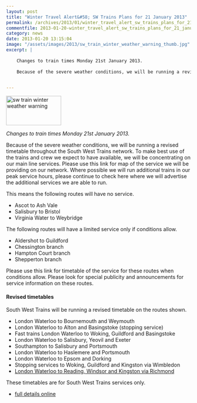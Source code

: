 ```yaml
---
layout: post
title: "Winter Travel Alert&#58; SW Trains Plans for 21 January 2013"
permalink: /archives/2013/01/winter_travel_alert_sw_trains_plans_for_21_january.html
commentfile: 2013-01-20-winter_travel_alert_sw_trains_plans_for_21_january
category: news
date: 2013-01-20 13:15:04
image: "/assets/images/2013/sw_train_winter_weather_warning_thumb.jpg"
excerpt: |
    
    Changes to train times Monday 21st January 2013.
    
    Because of the severe weather conditions, we will be running a revised timetable throughout the South West Trains network.  To make best use of the trains and crew we expect to have available, we will be concentrating on our main line services.  Please use this link for map of the service we will be providing on our network.  Where possible we will run additional trains in our peak service hours, please continue to check here where we will advertise the additional services we are able to run.
     

---
```


<a href="/assets/images/2013/sw_train_winter_weather_warning.jpg" title="See larger version of - sw train winter weather warning"><img src="/assets/images/2013/sw_train_winter_weather_warning_thumb.jpg" alt="sw train winter weather warning" class=" right" height="80" width="150"></a>

*Changes to train times Monday 21st January 2013.*

Because of the severe weather conditions, we will be running a revised timetable throughout the South West Trains network. To make best use of the trains and crew we expect to have available, we will be concentrating on our main line services. Please use this link for map of the service we will be providing on our network. Where possible we will run additional trains in our peak service hours, please continue to check here where we will advertise the additional services we are able to run.

This means the following routes will have no service.

-   Ascot to Ash Vale
-   Salisbury to Bristol
-   Virginia Water to Weybridge

The following routes will have a limited service only if conditions allow.

-   Aldershot to Guildford
-   Chessington branch
-   Hampton Court branch
-   Shepperton branch

Please use this link for timetable of the service for these routes when conditions allow. Please look for special publicity and announcements for service information on these routes.

#### Revised timetables

South West Trains will be running a revised timetable on the routes shown.

-   London Waterloo to Bournemouth and Weymouth
-   London Waterloo to Alton and Basingstoke (stopping service)
-   Fast trains London Waterloo to Woking, Guildford and Basingstoke
-   London Waterloo to Salisbury, Yeovil and Exeter
-   Southampton to Salisbury and Portsmouth
-   London Waterloo to Haslemere and Portsmouth
-   London Waterloo to Epsom and Dorking
-   Stopping services to Woking, Guildford and Kingston via Wimbledon
-   [London Waterloo to Reading, Windsor and Kingston via Richmond](http://www.southwesttrains.co.uk/uploads/table9sx-readingwindsorkingston.pdf)

These timetables are for South West Trains services only.

-   [full details online](http://www.southwesttrains.co.uk/SnowPlan2013.aspx)
